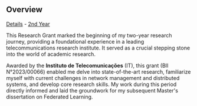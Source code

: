 ## Overview

[Details](/experience/researcher) - [2nd Year](/recognition/researchgrant2024)

This Research Grant marked the beginning of my two-year research journey, providing a foundational experience in a leading telecommunications research institute. It served as a crucial stepping stone into the world of academic research. 

Awarded by the **Instituto de Telecomunicações** (IT), this grant (BII N°2023/00066) enabled me delve into state-of-the-art research, familiarize myself with current challenges in network management and distributed systems, and develop core research skills. My work during this period directly informed and laid the groundwork for my subsequent Master's dissertation on Federated Learning.
